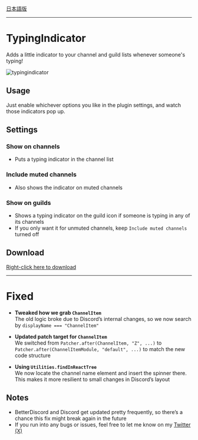 [日本語版](https://github.com/Atamol/BetterDiscordStuff/Plugins/TypingIndicator/README.ja.md)

---

# TypingIndicator
Adds a little indicator to your channel and guild lists whenever someone's typing!

![typingindicator](https://user-images.githubusercontent.com/42084688/123513299-c4c5e080-d68c-11eb-8021-f68e755561cd.gif)

## Usage
Just enable whichever options you like in the plugin settings, and watch those indicators pop up.

## Settings
### Show on channels
- Puts a typing indicator in the channel list

### Include muted channels
- Also shows the indicator on muted channels

### Show on guilds
- Shows a typing indicator on the guild icon if someone is typing in any of its channels
- If you only want it for unmuted channels, keep `Include muted channels` turned off

## Download
[Right-click here to download](https://raw.githubusercontent.com/Atamol/BetterDiscordStuff/master/Plugins/TypingIndicator/TypingIndicator.plugin.js)

---

# Fixed

- **Tweaked how we grab `ChannelItem`**  
  The old logic broke due to Discord’s internal changes, so we now search by `displayName === "ChannelItem"`

- **Updated patch target for `ChannelItem`**  
  We switched from `Patcher.after(ChannelItem, "Z", ...)` to `Patcher.after(ChannelItemModule, "default", ...)` to match the new code structure

- **Using `Utilities.findInReactTree`**  
  We now locate the channel name element and insert the spinner there. This makes it more resilient to small changes in Discord’s layout

## Notes
- BetterDiscord and Discord get updated pretty frequently, so there’s a chance this fix might break again in the future
- If you run into any bugs or issues, feel free to let me know on my [Twitter (X)](https://x.com/Atamol_rc)
